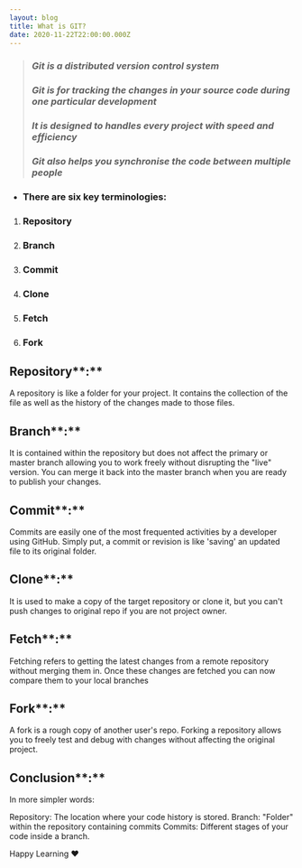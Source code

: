 ```yaml
---
layout: blog
title: What is GIT?
date: 2020-11-22T22:00:00.000Z
---
```

> ### *Git is a distributed version control system*
>
> ### *Git is for tracking the changes in your source code during one particular development*
>
> ### *It is designed to handles every project with speed and efficiency*
>
> ### *Git also helps you synchronise the code between multiple people*

* ### There are six key terminologies:

1. ### Repository
2. ### Branch
3. ### Commit
4. ### Clone
5. ### Fetch
6. ### Fork

## Repository**:**

 A repository is like a folder for your project. It contains the collection of the file as well as the history of the changes made to those files.

## Branch**:**

It is contained within the repository but does not affect the primary or master branch allowing you to work freely without disrupting the "live" version. You can merge it back into the master branch when you are ready to publish your changes.

## Commit**:**

Commits are easily one of the most frequented activities by a developer using GitHub. Simply put, a commit or revision is like 'saving' an updated file to its original folder.

## Clone**:**

It is used to make a copy of the target repository or clone it, but you can't push changes to original repo if you are not project owner.

## Fetch**:**

Fetching refers to getting the latest changes from a remote repository without merging them in. Once these changes are fetched you can now compare them to your local branches

## Fork**:**

A fork is a rough copy of another user's repo. Forking a repository allows you to freely test and debug with changes without affecting the original project.

## Conclusion**:**

In more simpler words:

Repository: The location where your code history is stored. Branch: "Folder" within the repository containing commits Commits: Different stages of your code inside a branch.

Happy Learning ❤️